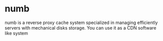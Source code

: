 # numb
numb is a reverse proxy cache system specialized in managing efficiently servers with mechanical disks storage. You can use it as a CDN software like system
